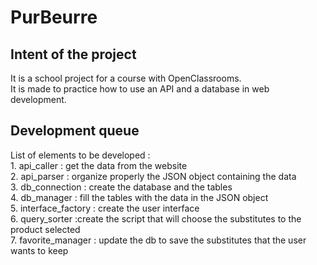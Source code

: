 # PurBeurre

## Intent of the project

It is a school project for a course with OpenClassrooms.  
It is made to practice how to use an API and a database in web development.  

## Development queue

 List of elements to be developed :  
    1. api_caller : get the data from the website  
    2. api_parser : organize properly the JSON object containing the data  
    3. db_connection : create the database and the tables  
    4. db_manager : fill the tables with the data in the JSON object  
    5. interface_factory : create the user interface  
    6. query_sorter :create the script that will choose the substitutes to the product selected  
    7. favorite_manager : update the db to save the substitutes that the user wants to keep  
